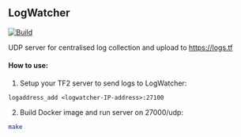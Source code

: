 ## LogWatcher
[![Build](https://github.com/CondensedTea/LogWatcher/actions/workflows/build.yaml/badge.svg?branch=main)](https://github.com/CondensedTea/LogWatcher/actions/workflows/build.yaml)


UDP server for centralised log collection and upload to https://logs.tf

#### How to use: 
1. Setup your TF2 server to send logs to LogWatcher: 
```
logaddress_add <logwatcher-IP-address>:27100
```

2. Build Docker image and run server on 27000/udp:
```bash
make
```
